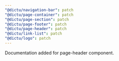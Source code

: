 ```yaml
---
"@dictu/navigation-bar": patch
"@dictu/page-container": patch
"@dictu/page-section": patch
"@dictu/page-footer": patch
"@dictu/page-header": patch
"@dictu/link-list": patch
"@dictu/logo": patch
---
```


Documentation added for page-header component.

